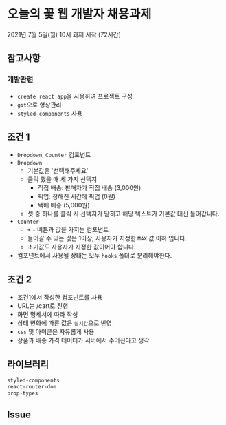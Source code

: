 # 오늘의 꽃 웹 개발자 채용과제

2021년 7월 5일(월) 10시 과제 시작 (72시간)

## 참고사항
### 개발관련
- `create react app`을 사용하여 프로젝트 구성
- `git`으로 형상관리
- `styled-components` 사용

## 조건 1
- `Dropdown`, `Counter`  컴포넌트 
- `Dropdown`
  - 기본값은 '선택해주세요'
  - 클릭 했을 때 세 가지 선택지
    -  직접 배송: 판매자가 직접 배송 (3,000원)
    -  픽업: 정해진 시간에 픽업 (0원)
    -  택배 배송 (5,000원)
  -  셋 중 하나를 클릭 시 선택지가 닫히고 해당 텍스트가 기본값 대신 들어갑니다.
- `Counter`
  - `+` `-` 버튼과 값을 가지는 컴포넌트
  - 들어갈 수 있는 값은 1이상, 사용자가 지정한 `MAX` 값 이하 입니다.
  - 초기값도 사용자가 지정한 값이어야 합니다.
- 컴포넌트에서 사용될 상태는 모두 `hooks` 폴더로 분리해야한다.

## 조건 2
- 조건1에서 작성한 컴포넌트를 사용
- URL는 /cart로 진행
- 화면 명세서에 따라 작성
- 상태 변화에 따른 값은 `실시간`으로 반영
- `css` 및 아이콘은 자유롭게 사용
- 상품과 배송 가격 데이터가 서버에서 주어진다고 생각

## 라이브러리
``` bash
styled-components
react-router-dom
prop-types
```

## Issue
